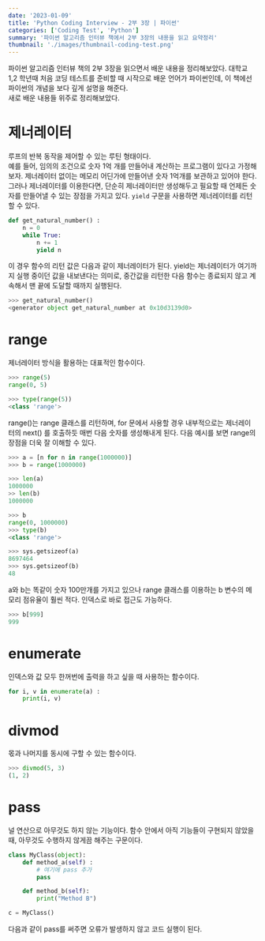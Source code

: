 ```yaml
---
date: '2023-01-09'
title: 'Python Coding Interview - 2부 3장 | 파이썬'
categories: ['Coding Test', 'Python']
summary: '파이썬 알고리즘 인터뷰 책에서 2부 3장의 내용을 읽고 요약정리'
thumbnail: './images/thumbnail-coding-test.png'
---
```


파이썬 알고리즘 인터뷰 책의 2부 3장을 읽으면서 배운 내용을 정리해보았다.
대학교 1,2 학년때 처음 코딩 테스트를 준비할 때 시작으로 배운 언어가 파이썬인데, 이 책에선 파이썬의 개념을 보다 깊게 설명을 해준다.  
새로 배운 내용들 위주로 정리해보았다.

# 제너레이터
루프의 반복 동작을 제어할 수 있는 루틴 형태이다.  
예를 들어, 임의의 조건으로 숫자 1억 개를 만들어내 계산하는 프로그램이 있다고 가정해보자. 제너레이터 없이는 메모리 어딘가에 만들어낸 숫자 1억개를 보관하고 있어야 한다.  
그러나 제너레이터를 이용한다면, 단순히 제너레이터만 생성해두고 필요할 때 언제든 숫자를 만들어낼 수 있는 장점을 가지고 있다.
`yield` 구문을 사용하면 제너레이터를 리턴할 수 있다.
```python
def get_natural_number() :
	n = 0
	while True:
		n += 1
		yield n
```
이 경우 함수의 리턴 값은 다음과 같이 제너레이터가 된다. yield는 제너레이터가 여기까지 실행 중이던 값을 내보낸다는 의미로, 중간값을 리턴한 다음 함수는 종료되지 않고 계속해서 맨 끝에 도달할 때까지 실행된다.
```python
>>> get_natural_number()
<generator object get_natural_number at 0x10d3139d0>
```

# range
제너레이터 방식을 활용하는 대표적인 함수이다.
```python
>>> range(5)
range(0, 5)

>>> type(range(5))
<class 'range'>
```
range()는 range 클래스를 리턴하며, for 문에서 사용할 경우 내부적으로는 제너레이터의 next() 를 호출하듯 매번 다음 숫자를 생성해내게 된다.
다음 예시를 보면 range의 장점을 더욱 잘 이해할 수 있다.

```python
>>> a = [n for n in range(1000000)]
>>> b = range(1000000)

>>> len(a)
1000000
>> len(b)
1000000

>>> b
range(0, 1000000)
>>> type(b)
<class 'range'>

>>> sys.getsizeof(a)
8697464
>>> sys.getsizeof(b)
48
```

a와 b는 똑같이 숫자 100만개를 가지고 있으나 range 클래스를 이용하는 b 변수의 메모리 점유율이 훨씬 적다. 인덱스로 바로 접근도 가능하다.
```python
>>> b[999]
999
```

# enumerate
인덱스와 값 모두 한꺼번에 출력을 하고 싶을 때 사용하는 함수이다.
```py
for i, v in enumerate(a) :
	print(i, v)
```

# divmod
몫과 나머지를 동시에 구할 수 있는 함수이다. 
```py
>>> divmod(5, 3)
(1, 2)
```

# pass
널 연산으로 아무것도 하지 않는 기능이다. 함수 안에서 아직 기능들이 구현되지 않았을 때, 아무것도 수행하지 않게끔 해주는 구문이다.
```py
class MyClass(object):
	def method_a(self) :
		# 여기에 pass 추가
		pass

	def method_b(self):
		print("Method B")

c = MyClass()
```
다음과 같이 pass를 써주면 오류가 발생하지 않고 코드 실행이 된다.




